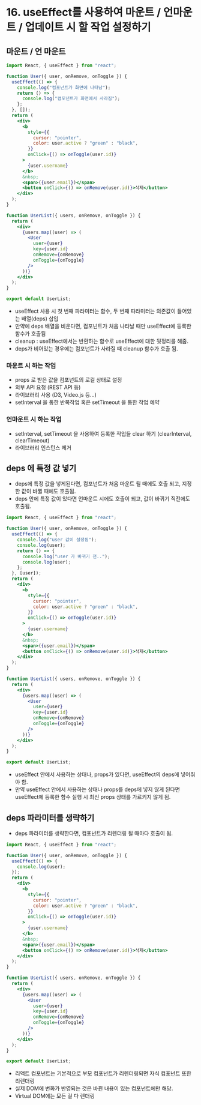 # 16. useEffect를 사용하여 마운트 / 언마운트 / 업데이트 시 할 작업 설정하기

## 마운트 / 언 마운트

```jsx
import React, { useEffect } from "react";

function User({ user, onRemove, onToggle }) {
  useEffect(() => {
    console.log("컴포넌트가 화면에 나타남");
    return () => {
      console.log("컴포넌트가 화면에서 사라짐");
    };
  }, []);
  return (
    <div>
      <b
        style={{
          cursor: "pointer",
          color: user.active ? "green" : "black",
        }}
        onClick={() => onToggle(user.id)}
      >
        {user.username}
      </b>
      &nbsp;
      <span>({user.email})</span>
      <button onClick={() => onRemove(user.id)}>삭제</button>
    </div>
  );
}

function UserList({ users, onRemove, onToggle }) {
  return (
    <div>
      {users.map((user) => (
        <User
          user={user}
          key={user.id}
          onRemove={onRemove}
          onToggle={onToggle}
        />
      ))}
    </div>
  );
}

export default UserList;
```

- useEffect 사용 시 첫 번째 파라미터는 함수, 두 번째 파라미터는 의존값이 들어있는 배열(deps) 삽입
- 만약에 deps 배열을 비운다면, 컴포넌트가 처음 나타날 때만 useEffect에 등록한 함수가 호출됨
- cleanup : useEffect에서는 반환하는 함수로 useEffect에 대한 뒷정리를 해줌.
- deps가 비어있는 경우에는 컴포넌트가 사라질 때 cleanup 함수가 호출 됨.

### 마운트 시 하는 작업

- props 로 받은 값을 컴포넌트의 로컬 상태로 설정
- 외부 API 요청 (REST API 등)
- 라이브러리 사용 (D3, Video.js 등...)
- setInterval 을 통한 반복작업 혹은 setTimeout 을 통한 작업 예약

### 언마운트 시 하는 작업

- setInterval, setTimeout 을 사용하여 등록한 작업들 clear 하기 (clearInterval, clearTimeout)
- 라이브러리 인스턴스 제거

## deps 에 특정 값 넣기

- deps에 특정 값을 넣게된다면, 컴포넌트가 처음 마운트 될 때에도 호출 되고, 지정한 값이 바뀔 때에도 호출됨.
- deps 안에 특정 값이 있다면 언마운트 시에도 호출이 되고, 값이 바뀌기 직전에도 호출됨.

```jsx
import React, { useEffect } from "react";

function User({ user, onRemove, onToggle }) {
  useEffect(() => {
    console.log("user 값이 설정됨");
    console.log(user);
    return () => {
      console.log("user 가 바뀌기 전..");
      console.log(user);
    };
  }, [user]);
  return (
    <div>
      <b
        style={{
          cursor: "pointer",
          color: user.active ? "green" : "black",
        }}
        onClick={() => onToggle(user.id)}
      >
        {user.username}
      </b>
      &nbsp;
      <span>({user.email})</span>
      <button onClick={() => onRemove(user.id)}>삭제</button>
    </div>
  );
}

function UserList({ users, onRemove, onToggle }) {
  return (
    <div>
      {users.map((user) => (
        <User
          user={user}
          key={user.id}
          onRemove={onRemove}
          onToggle={onToggle}
        />
      ))}
    </div>
  );
}

export default UserList;
```

- useEffect 안에서 사용하는 상태나, props가 있다면, useEffect의 deps에 넣어줘야 함.
- 만약 useEffect 안에서 사용하는 상태나 props를 deps에 넣지 않게 된다면 useEffect에 등록한 함수 실행 시 최신 props 상태를 가르키지 않게 됨.

## deps 파라미터를 생략하기

- deps 파라미터를 생략한다면, 컴포넌트가 리렌더링 될 때마다 호출이 됨.

```jsx
import React, { useEffect } from "react";

function User({ user, onRemove, onToggle }) {
  useEffect(() => {
    console.log(user);
  });
  return (
    <div>
      <b
        style={{
          cursor: "pointer",
          color: user.active ? "green" : "black",
        }}
        onClick={() => onToggle(user.id)}
      >
        {user.username}
      </b>
      &nbsp;
      <span>({user.email})</span>
      <button onClick={() => onRemove(user.id)}>삭제</button>
    </div>
  );
}

function UserList({ users, onRemove, onToggle }) {
  return (
    <div>
      {users.map((user) => (
        <User
          user={user}
          key={user.id}
          onRemove={onRemove}
          onToggle={onToggle}
        />
      ))}
    </div>
  );
}

export default UserList;
```

- 리액트 컴포넌트는 기본적으로 부모 컴포넌트가 리렌더링되면 자식 컴포넌트 또한 리렌더링
- 실제 DOM에 변화가 반영되는 것은 바뀐 내용이 있는 컴포넌트에만 해당.
- Virtual DOM에는 모든 걸 다 렌더링
